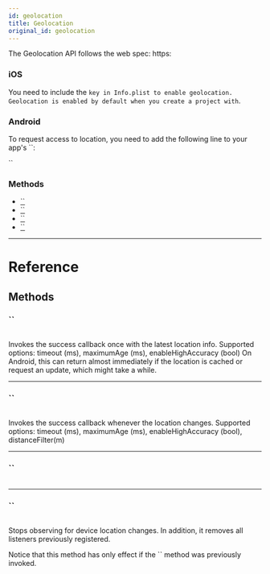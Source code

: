 ```yaml
---
id: geolocation
title: Geolocation
original_id: geolocation
---
```


The Geolocation API follows the web spec: https:

### iOS

You need to include the `key in Info.plist to enable geolocation. Geolocation is enabled by default when you create a project with`.

### Android

To request access to location, you need to add the following line to your app's ``:

``

### Methods

- [``](geolocation.md#getcurrentposition)
- [``](geolocation.md#watchposition)
- [``](geolocation.md#clearwatch)
- [``](geolocation.md#stopobserving)

---

# Reference

## Methods

### ``

```jsx
```

Invokes the success callback once with the latest location info. Supported options: timeout (ms), maximumAge (ms), enableHighAccuracy (bool) On Android, this can return almost immediately if the location is cached or request an update, which might take a while.

---

### ``

```jsx
```

Invokes the success callback whenever the location changes. Supported options: timeout (ms), maximumAge (ms), enableHighAccuracy (bool), distanceFilter(m)

---

### ``

```jsx
```

---

### ``

```jsx
```

Stops observing for device location changes. In addition, it removes all listeners previously registered.

Notice that this method has only effect if the `` method was previously invoked.
